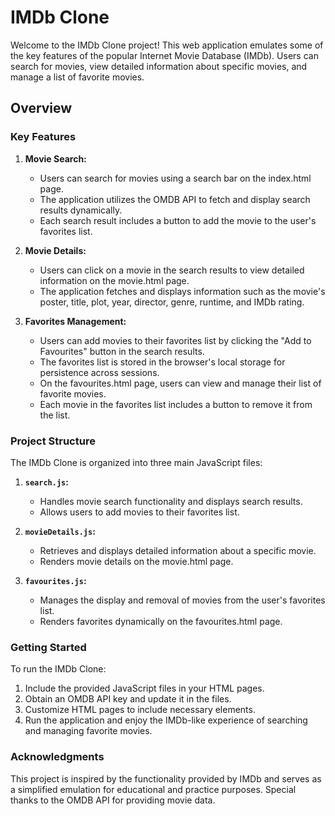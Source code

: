 
# IMDb Clone

Welcome to the IMDb Clone project! This web application emulates some of the key features of the popular Internet Movie Database (IMDb). Users can search for movies, view detailed information about specific movies, and manage a list of favorite movies.

## Overview

### Key Features

1. **Movie Search:**
   - Users can search for movies using a search bar on the index.html page.
   - The application utilizes the OMDB API to fetch and display search results dynamically.
   - Each search result includes a button to add the movie to the user's favorites list.

2. **Movie Details:**
   - Users can click on a movie in the search results to view detailed information on the movie.html page.
   - The application fetches and displays information such as the movie's poster, title, plot, year, director, genre, runtime, and IMDb rating.

3. **Favorites Management:**
   - Users can add movies to their favorites list by clicking the "Add to Favourites" button in the search results.
   - The favorites list is stored in the browser's local storage for persistence across sessions.
   - On the favourites.html page, users can view and manage their list of favorite movies.
   - Each movie in the favorites list includes a button to remove it from the list.

### Project Structure

The IMDb Clone is organized into three main JavaScript files:

1. **`search.js`:**
   - Handles movie search functionality and displays search results.
   - Allows users to add movies to their favorites list.

2. **`movieDetails.js`:**
   - Retrieves and displays detailed information about a specific movie.
   - Renders movie details on the movie.html page.

3. **`favourites.js`:**
   - Manages the display and removal of movies from the user's favorites list.
   - Renders favorites dynamically on the favourites.html page.

### Getting Started

To run the IMDb Clone:

1. Include the provided JavaScript files in your HTML pages.
2. Obtain an OMDB API key and update it in the files.
3. Customize HTML pages to include necessary elements.
4. Run the application and enjoy the IMDb-like experience of searching and managing favorite movies.


### Acknowledgments

This project is inspired by the functionality provided by IMDb and serves as a simplified emulation for educational and practice purposes. Special thanks to the OMDB API for providing movie data.


